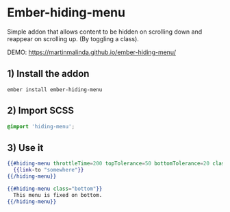 # Ember-hiding-menu

Simple addon that allows content to be hidden on scrolling down and reappear on scrolling up. (By toggling a class).

DEMO: https://martinmalinda.github.io/ember-hiding-menu/

## 1) Install the addon

```
ember install ember-hiding-menu
```

## 2) Import SCSS

```css
@import 'hiding-menu';
```

## 3) Use it

```hbs
{{#hiding-menu throttleTime=200 topTolerance=50 bottomTolerance=20 class="my-menu"}}
  {{link-to "somewhere"}}
{{/hiding-menu}}

{{#hiding-menu class="bottom"}}
  This menu is fixed on bottom.
{{/hiding-menu}}
```
